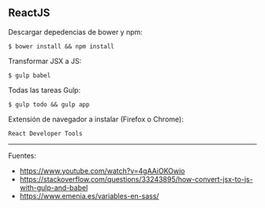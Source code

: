 ## ReactJS

Descargar depedencias de bower y npm:
    
    $ bower install && npm install

Transformar JSX a JS:

    $ gulp babel

Todas las tareas Gulp:

    $ gulp todo && gulp app

Extensión de navegador a instalar (Firefox o Chrome):

    React Developer Tools

---

Fuentes:

+ https://www.youtube.com/watch?v=4gAAiOKOwio
+ https://stackoverflow.com/questions/33243895/how-convert-jsx-to-js-with-gulp-and-babel
+ https://www.emenia.es/variables-en-sass/